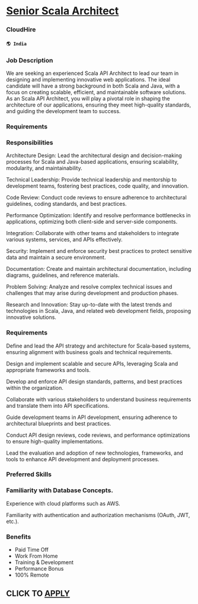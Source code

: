 # [Senior Scala Architect](https://www.remotewlb.com/apply/senior-scala-architect)  
### CloudHire  
#### `🌎 India`  

### Job Description

We are seeking an experienced Scala API Architect to lead our team in designing and implementing innovative web applications. The ideal candidate will have a strong background in both Scala and Java, with a focus on creating scalable, efficient, and maintainable software solutions. As an Scala API Architect, you will play a pivotal role in shaping the architecture of our applications, ensuring they meet high-quality standards, and guiding the development team to success.

### Requirements

### Responsibilities

Architecture Design: Lead the architectural design and decision-making processes for Scala and Java-based applications, ensuring scalability, modularity, and maintainability.

Technical Leadership: Provide technical leadership and mentorship to development teams, fostering best practices, code quality, and innovation.

Code Review: Conduct code reviews to ensure adherence to architectural guidelines, coding standards, and best practices.

Performance Optimization: Identify and resolve performance bottlenecks in applications, optimizing both client-side and server-side components.

Integration: Collaborate with other teams and stakeholders to integrate various systems, services, and APIs effectively.

Security: Implement and enforce security best practices to protect sensitive data and maintain a secure environment.

Documentation: Create and maintain architectural documentation, including diagrams, guidelines, and reference materials.

Problem Solving: Analyze and resolve complex technical issues and challenges that may arise during development and production phases.

Research and Innovation: Stay up-to-date with the latest trends and technologies in Scala, Java, and related web development fields, proposing innovative solutions.

### Requirements

Define and lead the API strategy and architecture for Scala-based systems, ensuring alignment with business goals and technical requirements.

Design and implement scalable and secure APIs, leveraging Scala and appropriate frameworks and tools.

Develop and enforce API design standards, patterns, and best practices within the organization.

Collaborate with various stakeholders to understand business requirements and translate them into API specifications.

Guide development teams in API development, ensuring adherence to architectural blueprints and best practices.

Conduct API design reviews, code reviews, and performance optimizations to ensure high-quality implementations.

Lead the evaluation and adoption of new technologies, frameworks, and tools to enhance API development and deployment processes.

### Preferred Skills

### Familiarity with Database Concepts.

Experience with cloud platforms such as AWS.

Familiarity with authentication and authorization mechanisms (OAuth, JWT, etc.).

### Benefits

  * Paid Time Off
  * Work From Home
  * Training & Development
  * Performance Bonus
  * 100% Remote

  
## CLICK TO [APPLY](https://www.remotewlb.com/apply/senior-scala-architect)

